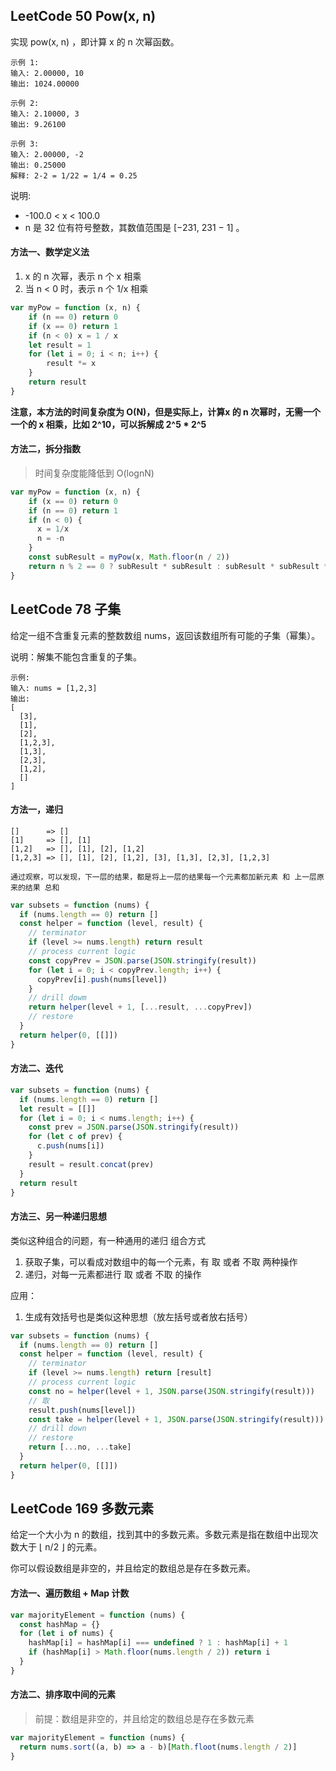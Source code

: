 <h2 id="1">LeetCode 50 Pow(x, n)</h2>
实现 pow(x, n) ，即计算 x 的 n 次幂函数。

    示例 1:
    输入: 2.00000, 10
    输出: 1024.00000

    示例 2:
    输入: 2.10000, 3
    输出: 9.26100

    示例 3:
    输入: 2.00000, -2
    输出: 0.25000
    解释: 2-2 = 1/22 = 1/4 = 0.25

说明:
* -100.0 < x < 100.0
* n 是 32 位有符号整数，其数值范围是 [−231, 231 − 1] 。


#### 方法一、数学定义法
1. x 的 n 次幂，表示 n 个 x 相乘
2. 当 n < 0 时，表示 n 个 1/x 相乘

```javascript
var myPow = function (x, n) {
    if (n == 0) return 0
    if (x == 0) return 1
    if (n < 0) x = 1 / x
    let result = 1
    for (let i = 0; i < n; i++) {
        result *= x
    }
    return result
}
```

**注意，本方法的时间复杂度为 O(N)，但是实际上，计算x 的 n 次幂时，无需一个一个的 x 相乘，比如 2^10，可以拆解成 2^5 * 2^5**


#### 方法二，拆分指数
> 时间复杂度能降低到 O(lognN)

```javascript
var myPow = function (x, n) {
    if (x == 0) return 0
    if (n == 0) return 1
    if (n < 0) {
      x = 1/x
      n = -n
    }
    const subResult = myPow(x, Math.floor(n / 2))
    return n % 2 == 0 ? subResult * subResult : subResult * subResult * x
}
```


<h2 id="2">LeetCode 78 子集</h2>
给定一组不含重复元素的整数数组 nums，返回该数组所有可能的子集（幂集）。

说明：解集不能包含重复的子集。

    示例:
    输入: nums = [1,2,3]
    输出:
    [
      [3],
      [1],
      [2],
      [1,2,3],
      [1,3],
      [2,3],
      [1,2],
      []
    ]

#### 方法一，递归

    []      => []
    [1]     => [], [1]
    [1,2]   => [], [1], [2], [1,2]
    [1,2,3] => [], [1], [2], [1,2], [3], [1,3], [2,3], [1,2,3]

    通过观察，可以发现，下一层的结果，都是将上一层的结果每一个元素都加新元素 和 上一层原来的结果 总和

```javascript
var subsets = function (nums) {
  if (nums.length == 0) return []
  const helper = function (level, result) {
    // terminator
    if (level >= nums.length) return result
    // process current logic
    const copyPrev = JSON.parse(JSON.stringify(result))
    for (let i = 0; i < copyPrev.length; i++) {
      copyPrev[i].push(nums[level])
    }
    // drill dowm
    return helper(level + 1, [...result, ...copyPrev])
    // restore 
  }
  return helper(0, [[]])
}
```

#### 方法二、迭代

```javascript
var subsets = function (nums) {
  if (nums.length == 0) return []
  let result = [[]]
  for (let i = 0; i < nums.length; i++) {
    const prev = JSON.parse(JSON.stringify(result))
    for (let c of prev) {
      c.push(nums[i])
    }
    result = result.concat(prev)
  }
  return result
}
```

#### 方法三、另一种递归思想
类似这种组合的问题，有一种通用的递归 组合方式

1. 获取子集，可以看成对数组中的每一个元素，有 取 或者 不取 两种操作
2. 递归，对每一元素都进行 取 或者 不取 的操作

应用：
  1. 生成有效括号也是类似这种思想（放左括号或者放右括号）

```javascript
var subsets = function (nums) {
  if (nums.length == 0) return []
  const helper = function (level, result) {
    // terminator
    if (level >= nums.length) return [result]
    // process current logic
    const no = helper(level + 1, JSON.parse(JSON.stringify(result)))
    // 取
    result.push(nums[level])
    const take = helper(level + 1, JSON.parse(JSON.stringify(result)))
    // drill down
    // restore
    return [...no, ...take]
  }
  return helper(0, [[]])
}
```

<h2 id="3">LeetCode 169 多数元素</h2>
给定一个大小为 n 的数组，找到其中的多数元素。多数元素是指在数组中出现次数大于 ⌊ n/2 ⌋ 的元素。

你可以假设数组是非空的，并且给定的数组总是存在多数元素。

#### 方法一、遍历数组 + Map 计数

```javascript
var majorityElement = function (nums) {
  const hashMap = {}
  for (let i of nums) {
    hashMap[i] = hashMap[i] === undefined ? 1 : hashMap[i] + 1
    if (hashMap[i] > Math.floor(nums.length / 2)) return i
  }
}
```

#### 方法二、排序取中间的元素
> 前提：数组是非空的，并且给定的数组总是存在多数元素

```javascript
var majorityElement = function (nums) {
  return nums.sort((a, b) => a - b)[Math.floot(nums.length / 2)]
}
```